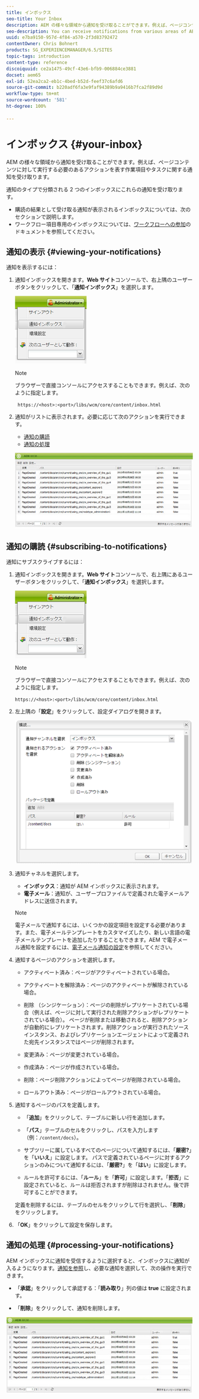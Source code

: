 ```yaml
---
title: インボックス
seo-title: Your Inbox
description: AEM の様々な領域から通知を受け取ることができます。例えば、ページコンテンツに対して実行する必要のあるアクションを表す作業項目やタスクに関する通知を受け取ります。
seo-description: You can receive notifications from various areas of AEM such as notification about work items or tasks that represent actions that you need to perform on page content.
uuid: e7ba9150-957d-4f84-a570-2f3d83792472
contentOwner: Chris Bohnert
products: SG_EXPERIENCEMANAGER/6.5/SITES
topic-tags: introduction
content-type: reference
discoiquuid: ce2a1475-49cf-43e6-bfb9-006884ce3881
docset: aem65
exl-id: 52ea2ca2-eb1c-4bed-b52d-feef37c6afd6
source-git-commit: b220adf6fa3e9faf94389b9a9416b7fca2f89d9d
workflow-type: tm+mt
source-wordcount: '581'
ht-degree: 100%

---
```


# インボックス {#your-inbox}

AEM の様々な領域から通知を受け取ることができます。例えば、ページコンテンツに対して実行する必要のあるアクションを表す作業項目やタスクに関する通知を受け取ります。

通知のタイプで分類される 2 つのインボックスにこれらの通知を受け取ります。

* 購読の結果として受け取る通知が表示されるインボックスについては、次のセクションで説明します。
* ワークフロー項目専用のインボックスについては、[ワークフローへの参加](/help/sites-classic-ui-authoring/classic-workflows-participating.md)のドキュメントを参照してください。

## 通知の表示 {#viewing-your-notifications}

通知を表示するには：

1. 通知インボックスを開きます。**Web サイト**&#x200B;コンソールで、右上隅のユーザーボタンをクリックして、「**通知インボックス**」を選択します。

   ![screen_shot_2012-02-08at105226am](assets/screen_shot_2012-02-08at105226am.png)

   >[!NOTE]
   >
   >ブラウザーで直接コンソールにアクセスすることもできます。例えば、次のように指定します。
   >
   >
   >` https://<host>:<port>/libs/wcm/core/content/inbox.html`

1. 通知がリストに表示されます。必要に応じて次のアクションを実行できます。

   * [通知の購読](#subscribing-to-notifications)
   * [通知の処理](#processing-your-notifications)

   ![chlimage_1-4](assets/chlimage_1-4.jpeg)

## 通知の購読 {#subscribing-to-notifications}

通知にサブスクライブするには：

1. 通知インボックスを開きます。**Web サイト**&#x200B;コンソールで、右上隅にあるユーザーボタンをクリックして、「**通知インボックス**」を選択します。

   ![screen_shot_2012-02-08at105226am-1](assets/screen_shot_2012-02-08at105226am-1.png)

   >[!NOTE]
   >
   >ブラウザーで直接コンソールにアクセスすることもできます。例えば、次のように指定します。
   >
   >
   >`https://<host>:<port>/libs/wcm/core/content/inbox.html`

1. 左上隅の「**設定**」をクリックして、設定ダイアログを開きます。

   ![screen_shot_2012-02-08at111056am](assets/screen_shot_2012-02-08at111056am.png)

1. 通知チャネルを選択します。

   * **インボックス**：通知が AEM インボックスに表示されます。
   * **電子メール**：通知が、ユーザープロファイルで定義された電子メールアドレスに送信されます。

   >[!NOTE]
   >
   >電子メールで通知するには、いくつかの設定項目を設定する必要があります。また、電子メールテンプレートをカスタマイズしたり、新しい言語の電子メールテンプレートを追加したりすることもできます。AEM で電子メール通知を設定するには、[電子メール通知の設定](/help/sites-administering/notification.md#configuringemailnotification)を参照してください。

1. 通知するページのアクションを選択します。

   * アクティベート済み：ページがアクティベートされている場合。
   * アクティベートを解除済み：ページのアクティベートが解除されている場合。
   * 削除 （シンジケーション）：ページの削除がレプリケートされている場合（例えば、ページに対して実行された削除アクションがレプリケートされている場合）。
ページが削除または移動されると、削除アクションが自動的にレプリケートされます。削除アクションが実行されたソースインスタンス、およびレプリケーションエージェントによって定義された宛先インスタンスではページが削除されます。

   * 変更済み：ページが変更されている場合。
   * 作成済み：ページが作成されている場合。
   * 削除：ページ削除アクションによってページが削除されている場合。
   * ロールアウト済み：ページがロールアウトされている場合。

1. 通知するページのパスを定義します。

   * 「**追加**」をクリックして、テーブルに新しい行を追加します。
   * 「**パス**」テーブルのセルをクリックし、パスを入力します（例：`/content/docs`）。

   * サブツリーに属しているすべてのページについて通知するには、「**厳密?**」を「**いいえ**」に設定します。
パスで定義されているページに対するアクションのみについて通知するには、「**厳密?**」を「**はい**」に設定します。

   * ルールを許可するには、「**ルール**」を「**許可**」に設定します。「**拒否**」に設定されていると、ルールは拒否されますが削除はされません。後で許可することができます。

   定義を削除するには、テーブルのセルをクリックして行を選択し、「**削除**」をクリックします。

1. 「**OK**」をクリックして設定を保存します。

## 通知の処理 {#processing-your-notifications}

AEM インボックスに通知を受信するように選択すると、インボックスに通知が入るようになります。[通知を参照](#viewing-your-notifications)し、必要な通知を選択して、次の操作を実行できます。

* 「**承認**」をクリックして承認する：「**読み取り**」列の値は **true** に設定されます。

* 「**削除**」をクリックして、通知を削除します。

![chlimage_1-5](assets/chlimage_1-5.jpeg)
